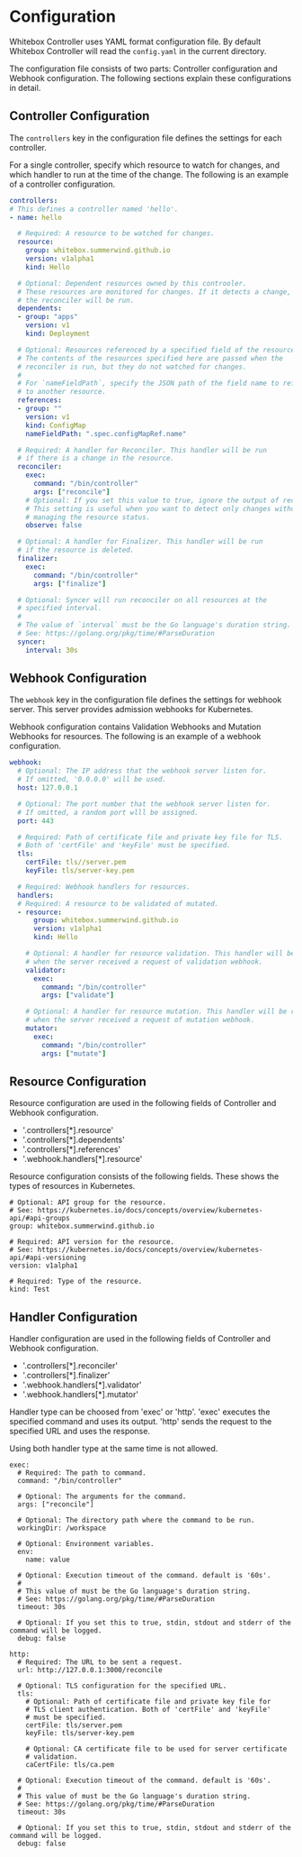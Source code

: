 # Configuration

Whitebox Controller uses YAML format configuration file. By default Whitebox Controller will read the `config.yaml` in the current directory.

The configuration file consists of two parts: Controller configuration and Webhook configuration. The following sections explain these configurations in detail.

## Controller Configuration

The `controllers` key in the configuration file defines the settings for each controller.

For a single controller, specify which resource to watch for changes, and which handler to run at the time of the change. The following is an example of a controller configuration.

```yaml
controllers:
# This defines a controller named 'hello'.
- name: hello

  # Required: A resource to be watched for changes.
  resource:
    group: whitebox.summerwind.github.io
    version: v1alpha1
    kind: Hello

  # Optional: Dependent resources owned by this controoler.
  # These resources are monitored for changes. If it detects a change,
  # the reconciler will be run.
  dependents:
  - group: "apps"
    version: v1
    kind: Deployment

  # Optional: Resources referenced by a specified field of the resource.
  # The contents of the resources specified here are passed when the
  # reconciler is run, but they do not watched for changes.
  #
  # For `nameFieldPath`, specify the JSON path of the field name to refer
  # to another resource.
  references:
  - group: ""
    version: v1
    kind: ConfigMap
    nameFieldPath: ".spec.configMapRef.name"

  # Required: A handler for Reconciler. This handler will be run
  # if there is a change in the resource.
  reconciler:
    exec:
      command: "/bin/controller"
      args: ["reconcile"]
    # Optional: If you set this value to true, ignore the output of reconciler.
    # This setting is useful when you want to detect only changes without 
    # managing the resource status.
    observe: false

  # Optional: A handler for Finalizer. This handler will be run
  # if the resource is deleted.
  finalizer:
    exec:
      command: "/bin/controller"
      args: ["finalize"]

  # Optional: Syncer will run reconciler on all resources at the
  # specified interval.
  #
  # The value of `interval` must be the Go language's duration string.
  # See: https://golang.org/pkg/time/#ParseDuration
  syncer:
    interval: 30s
```

## Webhook Configuration

The `webhook` key in the configuration file defines the settings for webhook server. This server provides admission webhooks for Kubernetes.

Webhook configuration contains Validation Webhooks and Mutation Webhooks for resources. The following is an example of a webhook configuration.

```yaml
webhook:
  # Optional: The IP address that the webhook server listen for.
  # If omitted, '0.0.0.0' will be used.
  host: 127.0.0.1

  # Optional: The port number that the webhook server listen for.
  # If omitted, a random port wlll be assigned.
  port: 443

  # Required: Path of certificate file and private key file for TLS.
  # Both of 'certFile' and 'keyFile' must be specified.
  tls:
    certFile: tls//server.pem
    keyFile: tls/server-key.pem

  # Required: Webhook handlers for resources.
  handlers:
  # Required: A resource to be validated of mutated.
  - resource:
      group: whitebox.summerwind.github.io
      version: v1alpha1
      kind: Hello

    # Optional: A handler for resource validation. This handler will be run
    # when the server received a request of validation webhook.
    validator:
      exec:
        command: "/bin/controller"
        args: ["validate"]

    # Optional: A handler for resource mutation. This handler will be run
    # when the server received a request of mutation webhook.
    mutator:
      exec:
        command: "/bin/controller"
        args: ["mutate"]
```

## Resource Configuration

Resource configuration are used in the following fields of Controller and Webhook configuration.

- '.controllers[\*].resource'
- '.controllers[\*].dependents'
- '.controllers[\*].references'
- '.webhook.handlers[\*].resource'

Resource configuration consists of the following fields. These shows the types of resources in Kubernetes.

```
# Optional: API group for the resource.
# See: https://kubernetes.io/docs/concepts/overview/kubernetes-api/#api-groups
group: whitebox.summerwind.github.io

# Required: API version for the resource.
# See: https://kubernetes.io/docs/concepts/overview/kubernetes-api/#api-versioning
version: v1alpha1

# Required: Type of the resource.
kind: Test
```

## Handler Configuration

Handler configuration are used in the following fields of Controller and Webhook configuration.

- '.controllers[\*].reconciler'
- '.controllers[\*].finalizer'
- '.webhook.handlers[\*].validator'
- '.webhook.handlers[\*].mutator'

Handler type can be choosed from 'exec' or 'http'. 'exec' executes the specified command and uses its output. 'http' sends the request to the specified URL and uses the response.

Using both handler type at the same time is not allowed.

```
exec:
  # Required: The path to command.
  command: "/bin/controller"

  # Optional: The arguments for the command.
  args: ["reconcile"]

  # Optional: The directory path where the command to be run.
  workingDir: /workspace

  # Optional: Environment variables.
  env:
    name: value

  # Optional: Execution timeout of the command. default is '60s'.
  #
  # This value of must be the Go language's duration string.
  # See: https://golang.org/pkg/time/#ParseDuration
  timeout: 30s

  # Optional: If you set this to true, stdin, stdout and stderr of the command will be logged.
  debug: false

http:
  # Required: The URL to be sent a request.
  url: http://127.0.0.1:3000/reconcile

  # Optional: TLS configuration for the specified URL.
  tls:
    # Optional: Path of certificate file and private key file for 
    # TLS client authentication. Both of 'certFile' and 'keyFile' 
    # must be specified.
    certFile: tls/server.pem
    keyFile: tls/server-key.pem

    # Optional: CA certificate file to be used for server certificate
    # validation.
    caCertFile: tls/ca.pem

  # Optional: Execution timeout of the command. default is '60s'.
  #
  # This value of must be the Go language's duration string.
  # See: https://golang.org/pkg/time/#ParseDuration
  timeout: 30s

  # Optional: If you set this to true, stdin, stdout and stderr of the command will be logged.
  debug: false
```

